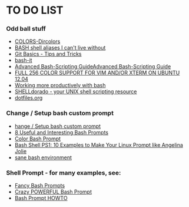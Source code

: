 <!--
Maintainer:   jeffskinnerbox@yahoo.com / www.jeffskinnerbox.me
Version:      1.0.9
-->

# TO DO LIST

### Odd ball stuff
* [COLORS-Dircolors](http://www.linux-sxs.org/housekeeping/dircolor.html)
* [BASH shell aliases I can't live without](http://bicchi.blogspot.com/2007/03/bash-shell-aliases-i-cant-leave-without.html)
* [Git Basics - Tips and Tricks](http://git-scm.com/book/en/Git-Basics-Tips-and-Tricks)
* [bash-it](https://github.com/revans/bash-it)
* [Advanced Bash-Scripting GuideAdvanced Bash-Scripting Guide](http://tldp.org/LDP/abs/html/)
* [FULL 256 COLOR SUPPORT FOR VIM AND/OR XTERM ON UBUNTU 12.04](http://emerg3nc3.wordpress.com/2012/07/28/full-256-color-support-for-vim-andor-xterm-on-ubuntu-12-04/)
* [Working more productively with bash](http://www.caliban.org/bash)
* [SHELLdorado - your UNIX shell scripting resource](http://www.shelldorado.com/scripts/categories.html)
* [dotfiles.org](http://www.dotfiles.org)

### Change / Setup bash custom prompt
* [hange / Setup bash custom prompt](http://www.cyberciti.biz/tips/howto-linux-unix-bash-shell-setup-prompt.html)
* [8 Useful and Interesting Bash Prompts](http://www.maketecheasier.com/8-useful-and-interesting-bash-prompts/2009/09/04)
* [Color Bash Prompt](https://wiki.archlinux.org/index.php/Color_Bash_Prompt)
* [Bash Shell PS1: 10 Examples to Make Your Linux Prompt like Angelina Jolie](http://www.thegeekstuff.com/2008/09/bash-shell-ps1-10-examples-to-make-your-linux-prompt-like-angelina-jolie/)
* [sane bash environment](https://github.com/rtomayko/dotfiles/blob/rtomayko/.bashrc)

### Shell Prompt - for many examples, see:
* [Fancy Bash Prompts](http://www.debian-administration.org/articles/205)
* [Crazy POWERFUL Bash Prompt](http://www.askapache.com/linux/bash-power-prompt.html)
* [Bash Prompt HOWTO](http://tldp.org/HOWTO/Bash-Prompt-HOWTO)
